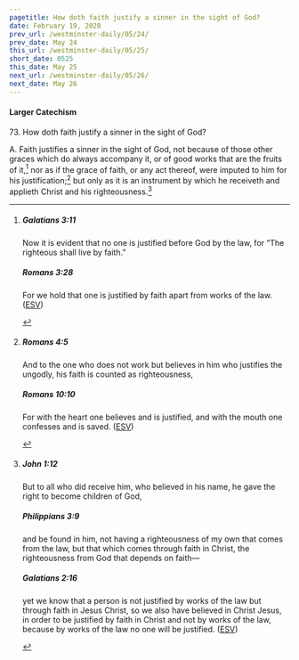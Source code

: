```yaml
---
pagetitle: How doth faith justify a sinner in the sight of God?
date: February 19, 2020
prev_url: /westminster-daily/05/24/
prev_date: May 24
this_url: /westminster-daily/05/25/
short_date: 0525
this_date: May 25
next_url: /westminster-daily/05/26/
next_date: May 26
---
```


#### Larger Catechism

73\. How doth faith justify a sinner in the sight of God?

A. Faith justifies a sinner in the sight of God, not because of those other graces which do always accompany it, or of good works that are the fruits of it,[^fnref:wlc1] nor as if the grace of faith, or any act thereof, were imputed to him for his justification;[^fnref:wlc2] but only as it is an instrument by which he receiveth and applieth Christ and his righteousness.[^fnref:wlc3]


[^fnref:wlc1]: <div class="esv"><h5>Galatians 3:11</h5> <div class="esv-text"><p id="p48003011.01-1">Now it is evident that no one is justified before God by the law, for &#8220;The righteous shall live by faith.&#8221;</p> </div><h5>Romans 3:28</h5> <div class="esv-text"><p id="p45003028.01-2">For we hold that one is justified by faith apart from works of the law.  (<a href="http://www.esv.org" class="copyright">ESV</a>)</p> </div> </div>

[^fnref:wlc2]: <div class="esv"><h5>Romans 4:5</h5> <div class="esv-text"><p id="p45004005.01-1">And to the one who does not work but believes in him who justifies the ungodly, his faith is counted as righteousness,</p> </div><h5>Romans 10:10</h5> <div class="esv-text"><p id="p45010010.01-2">For with the heart one believes and is justified, and with the mouth one confesses and is saved.  (<a href="http://www.esv.org" class="copyright">ESV</a>)</p> </div> </div>

[^fnref:wlc3]: <div class="esv"><h5>John 1:12</h5> <div class="esv-text"><p id="p43001012.01-1">But to all who did receive him, who believed in his name, he gave the right to become children of God,</p> </div><h5>Philippians 3:9</h5> <div class="esv-text"><p id="p50003009.01-2">and be found in him, not having a righteousness of my own that comes from the law, but that which comes through faith in Christ, the righteousness from God that depends on faith&#8212;</p> </div><h5>Galatians 2:16</h5> <div class="esv-text"><p id="p48002016.01-3">yet we know that a person is not justified by works of the law but through faith in Jesus Christ, so we also have believed in Christ Jesus, in order to be justified by faith in Christ and not by works of the law, because by works of the law no one will be justified.  (<a href="http://www.esv.org" class="copyright">ESV</a>)</p> </div> </div>

